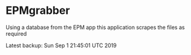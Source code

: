 # EPMgrabber
Using a database from the EPM app this application scrapes the files as required


Latest backup: Sun Sep 1 21:45:01 UTC 2019
